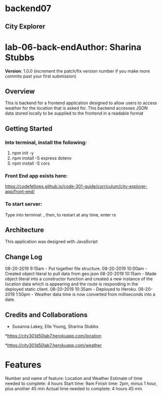 
# backend07

## City Explorer
# lab-06-back-end**Author**: Sharina Stubbs
**Version**: 1.0.0 (increment the patch/fix version number if you make more commits past your first submission)
## Overview
This is backend for a frontend application designed to allow users to access weather for the location that is asked for. This backend accesses JSON data stored locally to be supplied to the frontend in a readable format
## Getting Started
### Into terminal, install the following:
1. npm init -y
2. npm install -S express dotenv
3. npm install -S cors
### Front End app exists here:
https://codefellows.github.io/code-301-guide/curriculum/city-explorer-app/front-end/
### To start server:
Type into terminal: <nodemon>, then, to restart at any time, enter rs
## Architecture
This application was designed with JavaScript
<!-- Provide a detailed description of the application design. What technologies (languages, libraries, etc) you're using, and any other relevant design information. -->
## Change Log
08-20-2019 9:15am - Put together file structure.
08-20-2019 10:00am - Created object literal to pull data from geo.json
08-20-2019 10:15am - Made object literal into a constructor function and created a new instance of the location data which is appearing and the route is responding in the deployed static client.
08-20-2019 10:35am - Deployed to Heroku.
08-20-2019 1:50pm - Weather data time is now converted from milliseconds into a date.
## Credits and Collaborations
* Susanna Lakey, Elle Young, Sharina Stubbs

*https://city301d50lab7.herokuapp.com/location

*https://city301d50lab7.herokuapp.com/weather
# Features
Number and name of feature: Location and Weather
Estimate of time needed to complete: 4 hours
Start time: 9am
Finish time: 2pm, minus 1 hour, plus another 45 min
Actual time needed to complete: 4 hours 45 min

